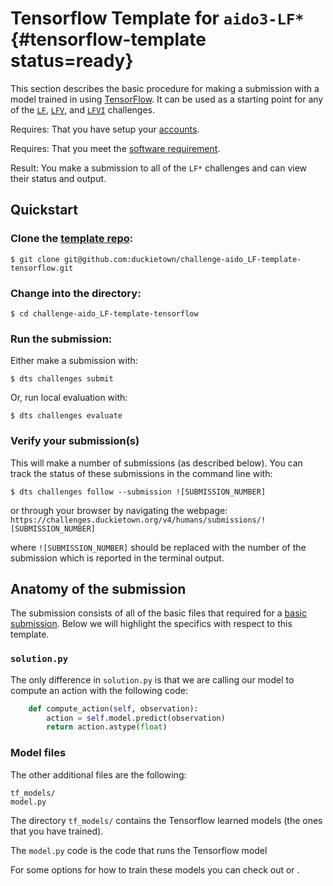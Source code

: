 # Tensorflow Template for `aido3-LF*` {#tensorflow-template status=ready}

This section describes the basic procedure for making a submission with a model trained in using [TensorFlow](https://www.tensorflow.org/). It can be used as a starting point for any of the [`LF`](#lf), [`LFV`](#lf_v), and [`LFVI`](#lf_v_i) challenges.

<div class='requirements' markdown='1'>

Requires: That you have setup your [accounts](#cm-accounts).

Requires: That you meet the [software requirement](#cm-sw).

Result: You make a submission to all of the `LF*` challenges and can view their status and output.

</div>


## Quickstart

### Clone the [template repo](https://github.com/duckietown/challenge-aido_LF-template-tensorflow):

    $ git clone git@github.com:duckietown/challenge-aido_LF-template-tensorflow.git


### Change into the directory:

    $ cd challenge-aido_LF-template-tensorflow
    
### Run the submission:

Either make a submission with:

    $ dts challenges submit


Or, run local evaluation with:

    $ dts challenges evaluate

### Verify your submission(s)

This will make a number of submissions (as described below). You can track the status of these submissions in the command line with:

    $ dts challenges follow --submission ![SUBMISSION_NUMBER]

or through your browser by navigating the webpage: `https://challenges.duckietown.org/v4/humans/submissions/![SUBMISSION_NUMBER]`

where `![SUBMISSION_NUMBER]` should be replaced with the number of the submission which is reported in the terminal output. 

## Anatomy of the submission

The submission consists of all of the basic files that required for a [basic submission](#minimal-template). Below we will highlight the specifics with respect to this template. 


### `solution.py`

The only difference in `solution.py` is that we are calling our model to compute an action with the following code:

```python
    def compute_action(self, observation):
        action = self.model.predict(observation)
        return action.astype(float)
```

### Model files

The other additional files are the following:

    tf_models/
    model.py
    
The directory `tf_models/` contains the Tensorflow learned models (the ones that you have trained).

The `model.py` code is the code that runs the Tensorflow model

For some options for how to train these models you can check out [](#embodied_il_sim) or [](#embodied_il_logs).
